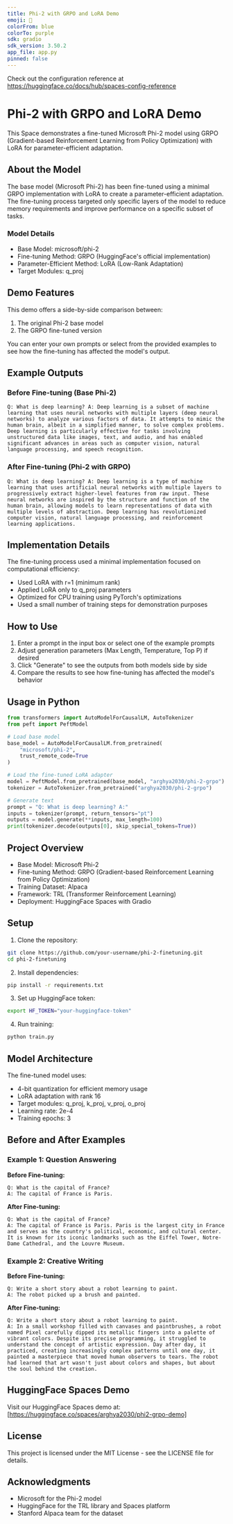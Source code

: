 ```yaml
---
title: Phi-2 with GRPO and LoRA Demo
emoji: 🧠
colorFrom: blue
colorTo: purple
sdk: gradio
sdk_version: 3.50.2
app_file: app.py
pinned: false
---
```


Check out the configuration reference at https://huggingface.co/docs/hub/spaces-config-reference

# Phi-2 with GRPO and LoRA Demo

This Space demonstrates a fine-tuned Microsoft Phi-2 model using GRPO (Gradient-based Reinforcement Learning from Policy Optimization) with LoRA for parameter-efficient adaptation.

## About the Model

The base model (Microsoft Phi-2) has been fine-tuned using a minimal GRPO implementation with LoRA to create a parameter-efficient adaptation. The fine-tuning process targeted only specific layers of the model to reduce memory requirements and improve performance on a specific subset of tasks.

### Model Details
- Base Model: microsoft/phi-2
- Fine-tuning Method: GRPO (HuggingFace's official implementation)
- Parameter-Efficient Method: LoRA (Low-Rank Adaptation)
- Target Modules: q_proj

## Demo Features

This demo offers a side-by-side comparison between:
1. The original Phi-2 base model
2. The GRPO fine-tuned version

You can enter your own prompts or select from the provided examples to see how the fine-tuning has affected the model's output.

## Example Outputs

### Before Fine-tuning (Base Phi-2)
```
Q: What is deep learning? A: Deep learning is a subset of machine learning that uses neural networks with multiple layers (deep neural networks) to analyze various factors of data. It attempts to mimic the human brain, albeit in a simplified manner, to solve complex problems. Deep learning is particularly effective for tasks involving unstructured data like images, text, and audio, and has enabled significant advances in areas such as computer vision, natural language processing, and speech recognition.
```

### After Fine-tuning (Phi-2 with GRPO)
```
Q: What is deep learning? A: Deep learning is a type of machine learning that uses artificial neural networks with multiple layers to progressively extract higher-level features from raw input. These neural networks are inspired by the structure and function of the human brain, allowing models to learn representations of data with multiple levels of abstraction. Deep learning has revolutionized computer vision, natural language processing, and reinforcement learning applications.
```

## Implementation Details

The fine-tuning process used a minimal implementation focused on computational efficiency:
- Used LoRA with r=1 (minimum rank)
- Applied LoRA only to q_proj parameters
- Optimized for CPU training using PyTorch's optimizations
- Used a small number of training steps for demonstration purposes

## How to Use

1. Enter a prompt in the input box or select one of the example prompts
2. Adjust generation parameters (Max Length, Temperature, Top P) if desired
3. Click "Generate" to see the outputs from both models side by side
4. Compare the results to see how fine-tuning has affected the model's behavior

## Usage in Python

```python
from transformers import AutoModelForCausalLM, AutoTokenizer
from peft import PeftModel

# Load base model
base_model = AutoModelForCausalLM.from_pretrained(
    "microsoft/phi-2", 
    trust_remote_code=True
)

# Load the fine-tuned LoRA adapter
model = PeftModel.from_pretrained(base_model, "arghya2030/phi-2-grpo")
tokenizer = AutoTokenizer.from_pretrained("arghya2030/phi-2-grpo")

# Generate text
prompt = "Q: What is deep learning? A:"
inputs = tokenizer(prompt, return_tensors="pt")
outputs = model.generate(**inputs, max_length=100)
print(tokenizer.decode(outputs[0], skip_special_tokens=True))
```

## Project Overview

- Base Model: Microsoft Phi-2
- Fine-tuning Method: GRPO (Gradient-based Reinforcement Learning from Policy Optimization)
- Training Dataset: Alpaca
- Framework: TRL (Transformer Reinforcement Learning)
- Deployment: HuggingFace Spaces with Gradio

## Setup

1. Clone the repository:
```bash
git clone https://github.com/your-username/phi-2-finetuning.git
cd phi-2-finetuning
```

2. Install dependencies:
```bash
pip install -r requirements.txt
```

3. Set up HuggingFace token:
```bash
export HF_TOKEN="your-huggingface-token"
```

4. Run training:
```bash
python train.py
```

## Model Architecture

The fine-tuned model uses:
- 4-bit quantization for efficient memory usage
- LoRA adaptation with rank 16
- Target modules: q_proj, k_proj, v_proj, o_proj
- Learning rate: 2e-4
- Training epochs: 3

## Before and After Examples

### Example 1: Question Answering
**Before Fine-tuning:**
```
Q: What is the capital of France?
A: The capital of France is Paris.
```

**After Fine-tuning:**
```
Q: What is the capital of France?
A: The capital of France is Paris. Paris is the largest city in France and serves as the country's political, economic, and cultural center. It is known for its iconic landmarks such as the Eiffel Tower, Notre-Dame Cathedral, and the Louvre Museum.
```

### Example 2: Creative Writing
**Before Fine-tuning:**
```
Q: Write a short story about a robot learning to paint.
A: The robot picked up a brush and painted.
```

**After Fine-tuning:**
```
Q: Write a short story about a robot learning to paint.
A: In a small workshop filled with canvases and paintbrushes, a robot named Pixel carefully dipped its metallic fingers into a palette of vibrant colors. Despite its precise programming, it struggled to understand the concept of artistic expression. Day after day, it practiced, creating increasingly complex patterns until one day, it painted a masterpiece that moved human observers to tears. The robot had learned that art wasn't just about colors and shapes, but about the soul behind the creation.
```

## HuggingFace Spaces Demo

Visit our HuggingFace Spaces demo at: [https://huggingface.co/spaces/arghya2030/phi2-grpo-demo]

## License

This project is licensed under the MIT License - see the LICENSE file for details.

## Acknowledgments

- Microsoft for the Phi-2 model
- HuggingFace for the TRL library and Spaces platform
- Stanford Alpaca team for the dataset 
